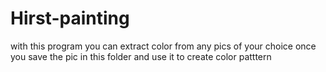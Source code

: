 # Hirst-painting
with this program you can extract color from any pics of your choice once you save the pic in this folder and use it to create color patttern
